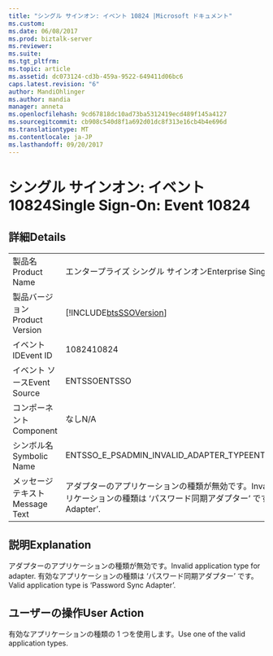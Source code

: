 ```yaml
---
title: "シングル サインオン: イベント 10824 |Microsoft ドキュメント"
ms.custom: 
ms.date: 06/08/2017
ms.prod: biztalk-server
ms.reviewer: 
ms.suite: 
ms.tgt_pltfrm: 
ms.topic: article
ms.assetid: dc073124-cd3b-459a-9522-649411d06bc6
caps.latest.revision: "6"
author: MandiOhlinger
ms.author: mandia
manager: anneta
ms.openlocfilehash: 9cd67818dc10ad73ba5312419ecd489f145a4127
ms.sourcegitcommit: cb908c540d8f1a692d01dc8f313e16cb4b4e696d
ms.translationtype: MT
ms.contentlocale: ja-JP
ms.lasthandoff: 09/20/2017
---
```

# <a name="single-sign-on-event-10824"></a><span data-ttu-id="e53df-102">シングル サインオン: イベント 10824</span><span class="sxs-lookup"><span data-stu-id="e53df-102">Single Sign-On: Event 10824</span></span>
## <a name="details"></a><span data-ttu-id="e53df-103">詳細</span><span class="sxs-lookup"><span data-stu-id="e53df-103">Details</span></span>  
  
|||  
|-|-|  
|<span data-ttu-id="e53df-104">製品名</span><span class="sxs-lookup"><span data-stu-id="e53df-104">Product Name</span></span>|<span data-ttu-id="e53df-105">エンタープライズ シングル サインオン</span><span class="sxs-lookup"><span data-stu-id="e53df-105">Enterprise Single Sign-On</span></span>|  
|<span data-ttu-id="e53df-106">製品バージョン</span><span class="sxs-lookup"><span data-stu-id="e53df-106">Product Version</span></span>|[!INCLUDE[btsSSOVersion](../includes/btsssoversion-md.md)]|  
|<span data-ttu-id="e53df-107">イベント ID</span><span class="sxs-lookup"><span data-stu-id="e53df-107">Event ID</span></span>|<span data-ttu-id="e53df-108">10824</span><span class="sxs-lookup"><span data-stu-id="e53df-108">10824</span></span>|  
|<span data-ttu-id="e53df-109">イベント ソース</span><span class="sxs-lookup"><span data-stu-id="e53df-109">Event Source</span></span>|<span data-ttu-id="e53df-110">ENTSSO</span><span class="sxs-lookup"><span data-stu-id="e53df-110">ENTSSO</span></span>|  
|<span data-ttu-id="e53df-111">コンポーネント</span><span class="sxs-lookup"><span data-stu-id="e53df-111">Component</span></span>|<span data-ttu-id="e53df-112">なし</span><span class="sxs-lookup"><span data-stu-id="e53df-112">N/A</span></span>|  
|<span data-ttu-id="e53df-113">シンボル名</span><span class="sxs-lookup"><span data-stu-id="e53df-113">Symbolic Name</span></span>|<span data-ttu-id="e53df-114">ENTSSO_E_PSADMIN_INVALID_ADAPTER_TYPE</span><span class="sxs-lookup"><span data-stu-id="e53df-114">ENTSSO_E_PSADMIN_INVALID_ADAPTER_TYPE</span></span>|  
|<span data-ttu-id="e53df-115">メッセージ テキスト</span><span class="sxs-lookup"><span data-stu-id="e53df-115">Message Text</span></span>|<span data-ttu-id="e53df-116">アダプターのアプリケーションの種類が無効です。</span><span class="sxs-lookup"><span data-stu-id="e53df-116">Invalid application type for adapter.</span></span> <span data-ttu-id="e53df-117">有効なアプリケーションの種類は ‘パスワード同期アダプター’ です。</span><span class="sxs-lookup"><span data-stu-id="e53df-117">Valid application type is ‘Password Sync Adapter’.</span></span>|  
  
## <a name="explanation"></a><span data-ttu-id="e53df-118">説明</span><span class="sxs-lookup"><span data-stu-id="e53df-118">Explanation</span></span>  
 <span data-ttu-id="e53df-119">アダプターのアプリケーションの種類が無効です。</span><span class="sxs-lookup"><span data-stu-id="e53df-119">Invalid application type for adapter.</span></span> <span data-ttu-id="e53df-120">有効なアプリケーションの種類は ‘パスワード同期アダプター’ です。</span><span class="sxs-lookup"><span data-stu-id="e53df-120">Valid application type is ‘Password Sync Adapter’.</span></span>  
  
## <a name="user-action"></a><span data-ttu-id="e53df-121">ユーザーの操作</span><span class="sxs-lookup"><span data-stu-id="e53df-121">User Action</span></span>  
 <span data-ttu-id="e53df-122">有効なアプリケーションの種類の 1 つを使用します。</span><span class="sxs-lookup"><span data-stu-id="e53df-122">Use one of the valid application types.</span></span>